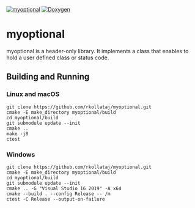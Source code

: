 [![myoptional](https://github.com/rkollataj/myoptional/actions/workflows/buil.yml/badge.svg)](https://github.com/rkollataj/myoptional/actions/workflows/buil.yml) [![Doxygen](https://img.shields.io/badge/Doxygen-master-blue.svg)](https://rkollataj.github.io/myoptional/)

# myoptional
myoptional is a header-only library. It implements a class that enables to hold a user defined class or status code.

## Building and Running
### Linux and macOS
```
git clone https://github.com/rkollataj/myoptional.git
cmake -E make_directory myoptional/build
cd myoptional/build
git submodule update --init
cmake .. 
make -j8
ctest
```
### Windows
```
git clone https://github.com/rkollataj/myoptional.git
cmake -E make_directory myoptional/build
cd myoptional/build
git submodule update --init
cmake .. -G "Visual Studio 16 2019" -A x64
cmake --build . --config Release -- /m
ctest -C Release --output-on-failure
```
